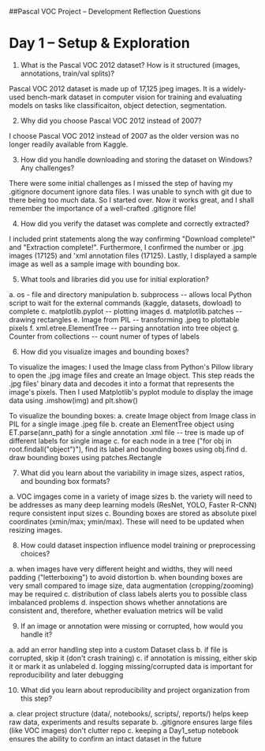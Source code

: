 ##Pascal VOC Project – Development Reflection Questions
# Day 1 – Setup & Exploration

1. What is the Pascal VOC 2012 dataset? How is it structured (images, annotations, train/val splits)?

Pascal VOC 2012 dataset is made up of 17,125 jpeg images. It is a widely-used bench-mark dataset in computer vision for training and evaluating models on tasks like classificaiton, object detection, segmentation.

2. Why did you choose Pascal VOC 2012 instead of 2007?

I choose Pascal VOC 2012 instead of 2007 as the older version was no longer readily available from Kaggle.

3. How did you handle downloading and storing the dataset on Windows? Any challenges?

There were some initial challenges as I missed the step of having my .gitignore document ignore data files. I was unable to synch with git due to there being too much data. So I started over. Now it works great, and I shall remember the importance of a well-crafted .gitignore file!

4. How did you verify the dataset was complete and correctly extracted?

I included print statements along the way confirming "Download complete!" and "Extraction complete!". Furthermore, I confirmed the number or .jpg images (17125) and 'xml annotation files (17125). Lastly, I displayed a sample image as well as a sample image with bounding box.

5. What tools and libraries did you use for initial exploration?

a. os - file and directory manipulation
b. subprocess -- allows local Python script to wait for the external commands (kaggle, datasets, dowload) to complete
c. matplotlib.pyplot -- plotting images
d. matplotlib.patches -- drawing rectangles
e. Image from PIL -- transforming .jpeg to plottable pixels
f. xml.etree.ElementTree -- parsing annotation into tree object
g. Counter from collections -- count numer of types of labels
   
6. How did you visualize images and bounding boxes?

To visualize the images:
I used the Image class from Python's Pillow library to open the .jpg image files and create an Image object. This step reads the .jpg files' binary data and decodes it into a format that represents the image's pixels.
Then I used Matplotlib's pyplot module to display the image data using .imshow(img) and plt.show()

To visualize the bounding boxes:
a. create Image object from Image class in PIL for a single image .jpeg file
b. create an ElementTree object using ET.parse(ann_path) for a single annotation .xml file -- tree is made up of different labels for single image
c. for each node in a tree ("for obj in root.findall("object")"), find its label and bounding boxes using obj.find
d. draw bounding boxes using patches.Rectangle


7. What did you learn about the variability in image sizes, aspect ratios, and bounding box formats?

a. VOC imgages come in a variety of image sizes
b. the variety will need to be addresses as many deep learning models (ResNet, YOLO, Faster R-CNN) requre consistent input sizes
c. Bounding boxes are stored as absolute pixel coordinates (xmin/max; ymin/max). These will need to be updated when resizing images.

8. How could dataset inspection influence model training or preprocessing choices?

a. when images have very different height and widths, they will need padding ("letterboxing") to avoid distortion 
b. when bounding boxes are very small compared to image size, data augmentation (cropping/zooming) may be required
c. distribution of class labels alerts you to possible class imbalanced problems
d. inspection shows whether annotations are consistent and, therefore, whether evaluation metrics will be valid

9. If an image or annotation were missing or corrupted, how would you handle it?

a. add an error handling step into a custom Dataset class
b. if file is corrupted, skip it (don't crash training)
c. if annotation is missing, either skip it or mark it as unlabeled
d. logging missing/corrupted data is important for reproducibility and later debugging

10. What did you learn about reproducibility and project organization from this step?

a. clear project structure (data/, notebooks/, scripts/, reports/) helps keep raw data, experiments and results separate
b. .gitignore ensures large files (like VOC images) don't clutter repo
c. keeping a Day1_setup notebook ensures the ability to confirm an intact dataset in the future
